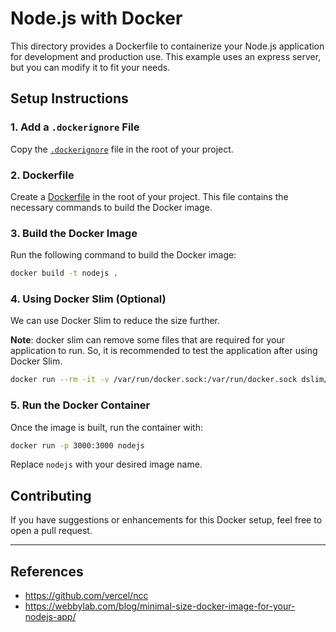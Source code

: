 # Node.js with Docker

This directory provides a Dockerfile to containerize your Node.js application for development and production use. This
example uses an express server, but you can modify it to fit your needs.

## Setup Instructions

### 1. Add a `.dockerignore` File

Copy the [`.dockerignore`](.dockerignore) file in the root of your project.

### 2. Dockerfile

Create a [Dockerfile](Dockerfile) in the root of your project. This file contains the necessary commands to build the
Docker image.

### 3. Build the Docker Image

Run the following command to build the Docker image:

```bash
docker build -t nodejs .
```

### 4. Using Docker Slim (Optional)

We can use Docker Slim to reduce the size further.

**Note**: docker slim can remove some files that are required for your application to run. So, it is recommended to test
the application after using Docker Slim.

```bash
docker run --rm -it -v /var/run/docker.sock:/var/run/docker.sock dslim/slim build --target nodejs
```

### 5. Run the Docker Container

Once the image is built, run the container with:

```bash
docker run -p 3000:3000 nodejs
```

Replace `nodejs` with your desired image name.

## Contributing

If you have suggestions or enhancements for this Docker setup, feel free to open a pull request.

---

## References

-   https://github.com/vercel/ncc
-   https://webbylab.com/blog/minimal-size-docker-image-for-your-nodejs-app/
